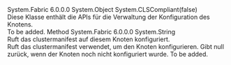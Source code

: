<Type Name="NodeConfiguration" FullName="System.Fabric.NodeConfiguration">
  <TypeSignature Language="C#" Value="public static class NodeConfiguration" />
  <TypeSignature Language="ILAsm" Value=".class public auto ansi abstract sealed beforefieldinit NodeConfiguration extends System.Object" />
  <TypeSignature Language="DocId" Value="T:System.Fabric.NodeConfiguration" />
  <TypeSignature Language="VB.NET" Value="Public Class NodeConfiguration" />
  <TypeSignature Language="F#" Value="type NodeConfiguration = class" />
  <AssemblyInfo>
    <AssemblyName>System.Fabric</AssemblyName>
    <AssemblyVersion>6.0.0.0</AssemblyVersion>
  </AssemblyInfo>
  <Base>
    <BaseTypeName>System.Object</BaseTypeName>
  </Base>
  <Interfaces />
  <Attributes>
    <Attribute>
      <AttributeName>System.CLSCompliant(false)</AttributeName>
    </Attribute>
  </Attributes>
  <Docs>
    <summary>
      <para>
            Diese Klasse enthält die APIs für die Verwaltung der Konfiguration des Knotens.
            </para>
    </summary>
    <remarks>To be added.</remarks>
  </Docs>
  <Members>
    <Member MemberName="GetNodeConfiguration">
      <MemberSignature Language="C#" Value="public static string GetNodeConfiguration ();" />
      <MemberSignature Language="ILAsm" Value=".method public static hidebysig string GetNodeConfiguration() cil managed" />
      <MemberSignature Language="DocId" Value="M:System.Fabric.NodeConfiguration.GetNodeConfiguration" />
      <MemberSignature Language="VB.NET" Value="Public Shared Function GetNodeConfiguration () As String" />
      <MemberSignature Language="F#" Value="static member GetNodeConfiguration : unit -&gt; string" Usage="System.Fabric.NodeConfiguration.GetNodeConfiguration " />
      <MemberType>Method</MemberType>
      <AssemblyInfo>
        <AssemblyName>System.Fabric</AssemblyName>
        <AssemblyVersion>6.0.0.0</AssemblyVersion>
      </AssemblyInfo>
      <ReturnValue>
        <ReturnType>System.String</ReturnType>
      </ReturnValue>
      <Parameters />
      <Docs>
        <summary>
          <para>
            Ruft das clustermanifest auf diesem Knoten konfiguriert.
            </para>
        </summary>
        <returns>
          <para>Ruft das clustermanifest verwendet, um den Knoten konfigurieren. Gibt null zurück, wenn der Knoten noch nicht konfiguriert wurde.</para>
        </returns>
        <remarks>To be added.</remarks>
      </Docs>
    </Member>
  </Members>
</Type>